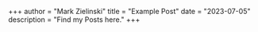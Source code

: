 +++
author = "Mark Zielinski"
title = "Example Post"
date = "2023-07-05"
description = "Find my Posts here."
+++
